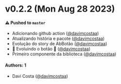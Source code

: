# v0.2.2 (Mon Aug 28 2023)

#### ⚠️ Pushed to `master`

- Adicionando github action ([@davimcostaa](https://github.com/davimcostaa))
- Atualizando história e pacote ([@davimcostaa](https://github.com/davimcostaa))
- Evolução do story de AbBotão ([@davimcostaa](https://github.com/davimcostaa))
- :rocket: Evoluindo o botão :rocket: ([@davimcostaa](https://github.com/davimcostaa))
- Primeiro componente da biblioteca ([@davimcostaa](https://github.com/davimcostaa))

#### Authors: 1

- Davi Costa ([@davimcostaa](https://github.com/davimcostaa))
